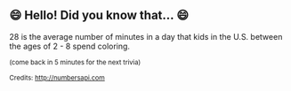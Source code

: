 ## :smile: Hello! Did you know that... :smile:
28 is the average number of minutes in a day that kids in the U.S. between the ages of 2 - 8 spend coloring.

<sup>(come back in 5 minutes for the next trivia)</sup>


<sup>Credits: http://numbersapi.com</sup>
